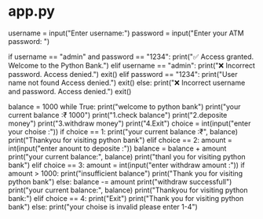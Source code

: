 # app.py
username = input("Enter username:")
password = input("Enter your ATM password: ")

if username == "admin" and password == "1234":
  print("✅ Access granted. Welcome to the Python Bank.")
elif username == "admin":
  print("❌ Incorrect password. Access denied.")
  exit()
elif password == "1234":
  print("User name not found Access denied.")
  exit()
else:
  print("❌ Incorrect username and password. Access denied.")
  exit()

balance = 1000
while True:
  print("welcome to python bank")
  print("your current balance :₹ 1000")
  print("1.check balance")
  print("2.deposite money")
  print("3.withdraw money")
  print("4.Exit")
  choice = int(input("enter your choise :"))
  if choice == 1:
    print("your current balance :₹", balance)
    print("Thankyou for visiting python bank")
  elif choice == 2:
    amount = int(input("enter anount to deposite :"))
    balance = balance + amount
    print("your current balance:", balance)
    print("thanl you for visiting python bank")
  elif choice == 3:
    amount = int(input("enter withdraw amount :"))
    if amount > 1000:
      print("insufficient balance")
      print("Thank you for visiting python bank")
    else:
      balance -= amount
      print("withdraw successfull")
      print("your current balance:", balance)
      print("Thankyou for visiting python bank:")
  elif choice == 4:
    print("Exit")
    print("Thank you for visiting python bank")
  else:
    print("your choise is invalid please enter 1-4")

